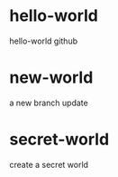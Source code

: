 # hello-world
hello-world github
# new-world
a new branch update
# secret-world
create a secret world
